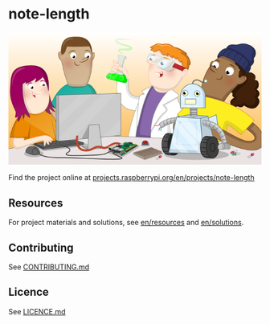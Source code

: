 # note-length

![note-length](banner.png)

Find the project online at [projects.raspberrypi.org/en/projects/note-length](https://projects.raspberrypi.org/en/projects/note-length)

## Resources
For project materials and solutions, see [en/resources](https://github.com/raspberrypilearning/note-length/tree/master/en/resources) and [en/solutions](https://github.com/raspberrypilearning/note-length/tree/master/en/solutions).

## Contributing
See [CONTRIBUTING.md](CONTRIBUTING.md)

## Licence
 See [LICENCE.md](LICENCE.md)